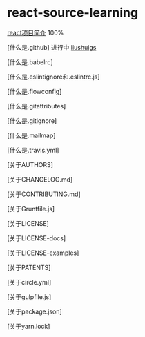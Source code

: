# react-source-learning

[react项目简介](https://github.com/liushuigs/react-source-learning/blob/master/intro.md) 100%

[什么是.github] 进行中 [liushuigs](https://github.com/liushuigs)

[什么是.babelrc]

[什么是.eslintignore和.eslintrc.js]

[什么是.flowconfig]

[什么是.gitattributes]

[什么是.gitignore]

[什么是.mailmap]

[什么是.travis.yml]

[关于AUTHORS]

[关于CHANGELOG.md]

[关于CONTRIBUTING.md]

[关于Gruntfile.js]

[关于LICENSE]

[关于LICENSE-docs]

[关于LICENSE-examples]

[关于PATENTS]

[关于circle.yml]

[关于gulpfile.js]

[关于package.json]

[关于yarn.lock]